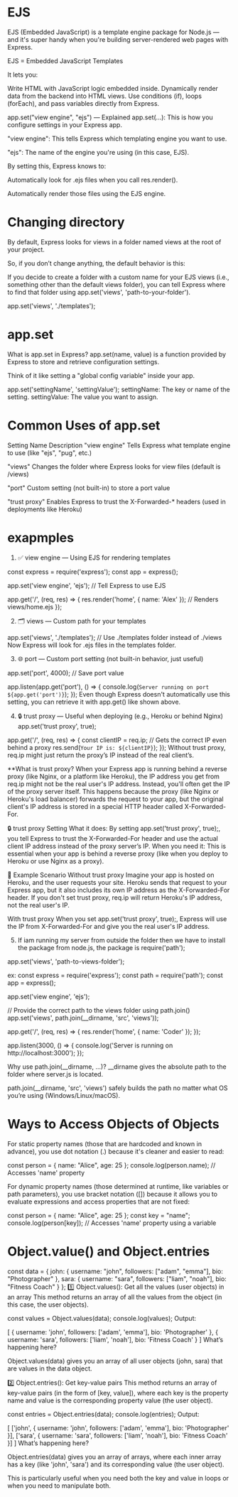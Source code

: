 # EJS

EJS (Embedded JavaScript) is a template engine package for Node.js — and it's super handy when you're building server-rendered web pages with Express.

EJS = Embedded JavaScript Templates

It lets you:

Write HTML with JavaScript logic embedded inside.
Dynamically render data from the backend into HTML views.
Use conditions (if), loops (forEach), and pass variables directly from Express.


app.set("view engine", "ejs") — Explained
app.set(...): This is how you configure settings in your Express app.

"view engine": This tells Express which templating engine you want to use.

"ejs": The name of the engine you're using (in this case, EJS).

By setting this, Express knows to:

Automatically look for .ejs files when you call res.render().

Automatically render those files using the EJS engine.

# Changing directory

By default, Express looks for views in a folder named views at the root of your project.

So, if you don’t change anything, the default behavior is this:

If you decide to create a folder with a custom name for your EJS views (i.e., something other than the default views folder), you can tell Express where to find that folder using app.set('views', 'path-to-your-folder').

app.set('views', './templates');



# app.set

What is app.set in Express?
app.set(name, value) is a function provided by Express to store and retrieve configuration settings.

Think of it like setting a "global config variable" inside your app.

app.set('settingName', 'settingValue');
settingName: The key or name of the setting.
settingValue: The value you want to assign.


# Common Uses of app.set

Setting Name	    Description
"view engine"	    Tells Express what template engine to use (like "ejs", "pug", etc.)

"views"	            Changes the folder where Express looks for view files (default is /views)

"port"	            Custom setting (not built-in) to store a port value

"trust proxy"	    Enables Express to trust the X-Forwarded-* headers (used in deployments like Heroku)


# exapmples

1. ✅ view engine — Using EJS for rendering templates

const express = require('express');
const app = express();

app.set('view engine', 'ejs'); // Tell Express to use EJS

app.get('/', (req, res) => {
  res.render('home', { name: 'Alex' }); // Renders views/home.ejs
});


2. 🗂️ views — Custom path for your templates

app.set('views', './templates'); // Use ./templates folder instead of ./views
Now Express will look for .ejs files in the templates folder.


3. 🌐 port — Custom port setting (not built-in behavior, just useful)

app.set('port', 4000); // Save port value

app.listen(app.get('port'), () => {
  console.log(`Server running on port ${app.get('port')}`);
});
Even though Express doesn't automatically use this setting, you can retrieve it with app.get() like shown above.


4. 🔒 trust proxy — Useful when deploying (e.g., Heroku or behind Nginx)
app.set('trust proxy', true);

app.get('/', (req, res) => {
  const clientIP = req.ip; // Gets the correct IP even behind a proxy
  res.send(`Your IP is: ${clientIP}`);
});
Without trust proxy, req.ip might just return the proxy’s IP instead of the real client’s.

**What is trust proxy?
When your Express app is running behind a reverse proxy (like Nginx, or a platform like Heroku), the IP address you get from req.ip might not be the real user's IP address. Instead, you'll often get the IP of the proxy server itself.
This happens because the proxy (like Nginx or Heroku's load balancer) forwards the request to your app, but the original client's IP address is stored in a special HTTP header called X-Forwarded-For.

🔒 trust proxy Setting
What it does: By setting app.set('trust proxy', true);, you tell Express to trust the X-Forwarded-For header and use the actual client IP address instead of the proxy server’s IP.
When you need it: This is essential when your app is behind a reverse proxy (like when you deploy to Heroku or use Nginx as a proxy).

🚀 Example Scenario
Without trust proxy
Imagine your app is hosted on Heroku, and the user requests your site. Heroku sends that request to your Express app, but it also includes its own IP address as the X-Forwarded-For header. If you don't set trust proxy, req.ip will return Heroku's IP address, not the real user's IP.

With trust proxy
When you set app.set('trust proxy', true);, Express will use the IP from X-Forwarded-For and give you the real user's IP address.

5. If iam running my server from outside the folder then we have to install the package from node.js,  the package is require('path');

app.set('views', 'path-to-views-folder');

ex: const express = require('express');
const path = require('path');
const app = express();

app.set('view engine', 'ejs');

// Provide the correct path to the views folder using path.join()
app.set('views', path.join(__dirname, 'src', 'views'));

app.get('/', (req, res) => {
  res.render('home', { name: 'Coder' });
});

app.listen(3000, () => {
  console.log('Server is running on http://localhost:3000');
});

Why use path.join(__dirname, ...)?
__dirname gives the absolute path to the folder where server.js is located.

path.join(__dirname, 'src', 'views') safely builds the path no matter what OS you’re using (Windows/Linux/macOS).


 # Ways to Access Objects of Objects

For static property names (those that are hardcoded and known in advance), you use dot notation (.) because it's cleaner and easier to read:

const person = { name: "Alice", age: 25 };
console.log(person.name);  // Accesses 'name' property

For dynamic property names (those determined at runtime, like variables or path parameters), you use bracket notation ([]) because it allows you to evaluate expressions and access properties that are not fixed:

const person = { name: "Alice", age: 25 };
const key = "name";
console.log(person[key]);  // Accesses 'name' property using a variable


# Object.value() and Object.entries
const data = {
  john: {
    username: "john",
    followers: ["adam", "emma"],
    bio: "Photographer"
  },
  sara: {
    username: "sara",
    followers: ["liam", "noah"],
    bio: "Fitness Coach"
  }
};
1️⃣ Object.values(): Get all the values (user objects) in an array
This method returns an array of all the values from the object (in this case, the user objects).


const values = Object.values(data);
console.log(values);
Output:

[
  { username: 'john', followers: ['adam', 'emma'], bio: 'Photographer' },
  { username: 'sara', followers: ['liam', 'noah'], bio: 'Fitness Coach' }
]
What’s happening here?

Object.values(data) gives you an array of all user objects (john, sara) that are values in the data object.

2️⃣ Object.entries(): Get key-value pairs
This method returns an array of key-value pairs (in the form of [key, value]), where each key is the property name and value is the corresponding property value (the user object).

const entries = Object.entries(data);
console.log(entries);
Output:

[
  ['john', { username: 'john', followers: ['adam', 'emma'], bio: 'Photographer' }],
  ['sara', { username: 'sara', followers: ['liam', 'noah'], bio: 'Fitness Coach' }]
]
What’s happening here?

Object.entries(data) gives you an array of arrays, where each inner array has a key (like 'john', 'sara') and its corresponding value (the user object).

This is particularly useful when you need both the key and value in loops or when you need to manipulate both.